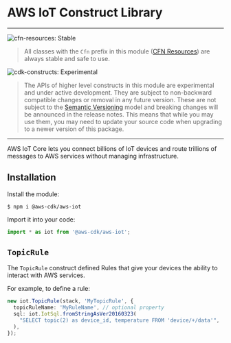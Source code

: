 # AWS IoT Construct Library
<!--BEGIN STABILITY BANNER-->

---

![cfn-resources: Stable](https://img.shields.io/badge/cfn--resources-stable-success.svg?style=for-the-badge)

> All classes with the `Cfn` prefix in this module ([CFN Resources]) are always stable and safe to use.
>
> [CFN Resources]: https://docs.aws.amazon.com/cdk/latest/guide/constructs.html#constructs_lib

![cdk-constructs: Experimental](https://img.shields.io/badge/cdk--constructs-experimental-important.svg?style=for-the-badge)

> The APIs of higher level constructs in this module are experimental and under active development.
> They are subject to non-backward compatible changes or removal in any future version. These are
> not subject to the [Semantic Versioning](https://semver.org/) model and breaking changes will be
> announced in the release notes. This means that while you may use them, you may need to update
> your source code when upgrading to a newer version of this package.

---

<!--END STABILITY BANNER-->

AWS IoT Core lets you connect billions of IoT devices and route trillions of
messages to AWS services without managing infrastructure.

## Installation

Install the module:

```console
$ npm i @aws-cdk/aws-iot
```

Import it into your code:

```ts
import * as iot from '@aws-cdk/aws-iot';
```

## `TopicRule`

The `TopicRule` construct defined Rules that give your devices the ability to
interact with AWS services.

For example, to define a rule:

```ts
new iot.TopicRule(stack, 'MyTopicRule', {
  topicRuleName: 'MyRuleName', // optional property
  sql: iot.IotSql.fromStringAsVer20160323(
    "SELECT topic(2) as device_id, temperature FROM 'device/+/data'",
  ),
});
```
